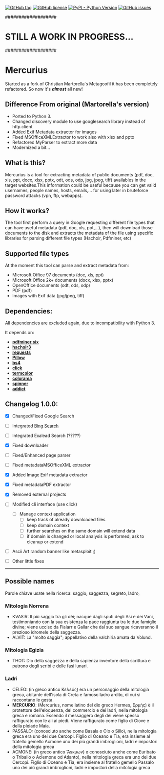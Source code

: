 [![GitHub tag](https://img.shields.io/github/tag/SilentFrogNet/mercurius.svg?label=version)](https://github.com/SilentFrogNet/mercurius/releases)
[![GitHub license](https://img.shields.io/github/license/SilentFrogNet/mercurius.svg)](https://github.com/SilentFrogNet/mercurius/blob/master/LICENSE)
[![PyPI - Python Version](https://img.shields.io/pypi/pyversions/Django.svg)](https://github.com/SilentFrogNet/mercurius)
[![GitHub issues](https://img.shields.io/github/issues/SilentFrogNet/mercurius.svg?colorB=yellow)](https://github.com/SilentFrogNet/mercurius/issues)


###################
# STILL A WORK IN PROGRESS... 
###################

# Mercurius

Started as a fork of Christian Martorella's Metagoofil it has been completely refactored. 
So now it's **_almost_** all new!

## Difference From original (Martorella's version)

  * Ported to Python 3.
  * Changed discovery module to use googlesearch library instead of http.client
  * Added Exif Metadata extractor for images
  * Fixed MSOfficeXMLExtractor to work also with xlsx and pptx
  * Refactored MyParser to extract more data
  * Modernized a bit...


## What is this?

Mercurius is a tool for extracting metadata of public documents 
(pdf, doc, xls, ppt, docx, xlsx, pptx, odt, ods, odp, jpg, jpeg, tiff) 
availables in the target websites.This information could be useful because you can 
get valid usernames, people names, hosts, emails,... for using later in bruteforce password 
attacks (vpn, ftp, webapps).


## How it works?

The tool first perform a query in Google requesting different file types that can have 
useful metadata (pdf, doc, xls, ppt,...), then will download those documents to the disk and 
extracts the metadata of the file using specific libraries for parsing different file types (Hachoir, Pdfminer, etc)


## Supported file types

At the moment this tool can parse and extract metadata from:
  * Microsoft Office 97 documents (doc, xls, ppt)
  * Microsoft Office 2k+ documents (docx, xlsx, pptx)
  * OpenOffice documents (odt, ods, odp)
  * PDF (pdf)
  * Images with Exif data (jpg/jpeg, tiff)


## Dependencies:

All dependencies are excluded again, due to incompatibility with Python 3.

It depends on:
  * [**pdfminer.six**](https://github.com/pdfminer/pdfminer.six/)
  * [**hachoir3**](https://pypi.org/project/hachoir3/)
  * [**requests**](http://docs.python-requests.org/en/master/)
  * [**Pillow**](https://pillow.readthedocs.io/en/latest/)
  * [**bs4**](https://www.crummy.com/software/BeautifulSoup/)
  * [**click**](http://click.pocoo.org/6/)
  * [**termcolor**](https://pypi.org/project/termcolor/)
  * [**colorama**](https://github.com/tartley/colorama)
  * [**spinner**](https://github.com/SilentFrogNet/spinner)
  * [**addict**](https://github.com/mewwts/addict)


## Changelog 1.0.0:

  * [x] Changed/Fixed Google Search
  * [ ] Integrated [Bing Search](https://docs.microsoft.com/it-it/azure/cognitive-services/bing-web-search/quickstarts/python)
  * [ ] Integrated Exalead Search (?????)
  * [x] Fixed downloader
  * [ ] Fixed/Enhanced page parser 
  * [ ] Fixed metadataMSOfficeXML extractor
  * [x] Added Image Exif metadata extractor
  * [x] Fixed metadataPDF extractor
  * [x] Removed external projects
  * [ ] Modified cli interface (use click)
    * [ ] Manage context application
        * [ ] keep track of already downloaded files
        * [ ] keep domain context
        * [ ] further searches on the same domain will extend data
        * [ ] if domain is changed or local analysis is performed, ask to cleanup or extend 
  * [ ] Ascii Art random banner like metasploit ;)
  * [ ] Other little fixes



---

## Possible names

Parole chiave usate nella ricerca: saggio, saggezza, segreto, ladro, 

### Mitologia Norrena

 * KVASIR: Il più saggio tra gli dèi; nacque dagli sputi degli Asi e dei Vani, testimoniando con la sua esistenza la pace raggiunta tra le due famiglie divine; viene ucciso da Fialarr e Gallar che dal suo sangue ricaveranno il prezioso idromele della saggezza.
 * ALVIT: La "molto saggia"; appellativo della valchiria amata da Volund.

### Mitologia Egizia
 * THOT: Dio della saggezza e della sapienza inventore della scrittura e patrono degli scribi e delle fasi lunari.
 
### Ladri 
 * CELEO: (in greco antico Κελεός) era un personaggio della mitologia greca, abitante dell'isola di Creta e famoso ladro ardito, di cui si raccontano le gesta.
 * **MERCURIO**: (Mercurius, nome latino del dio greco Hermes, Ερμής) è il protettore dell'eloquenza, del commercio e dei ladri, nella mitologia greca e romana. Essendo il messaggero degli dei viene spesso raffigurato con le ali ai piedi. Viene raffigurato come figlio di Giove e della pleiade Maia.
 * PASSALO: (conosciuto anche come Basala o Olo o Sillo), nella mitologia greca era uno dei due Cercopi. Figlio di Oceano e Tia, era insieme al fratello gemello Acmone uno dei più grandi imbroglioni, ladri e impostori della mitologia greca
 * ACMONE: (in greco antico Ἄsκμων) e conosciuto anche come Euribato o Triballo o Aclemone od Atlanto), nella mitologia greca era uno dei due Cercopi. Figlio di Oceano e Tia, era insieme al fratello gemello Passalo uno dei più grandi imbroglioni, ladri e impostori della mitologia greca 
 
 
